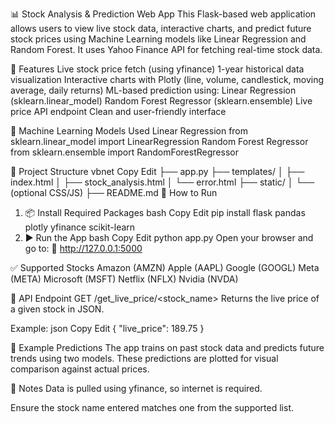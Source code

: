 

📊 Stock Analysis & Prediction Web App
This Flask-based web application allows users to view live stock data, interactive charts, and predict future stock prices using Machine Learning models like Linear Regression and Random Forest. It uses Yahoo Finance API for fetching real-time stock data.

🔧 Features
Live stock price fetch (using yfinance)
1-year historical data visualization
Interactive charts with Plotly (line, volume, candlestick, moving average, daily returns)
ML-based prediction using:
Linear Regression (sklearn.linear_model)
Random Forest Regressor (sklearn.ensemble)
Live price API endpoint
Clean and user-friendly interface

🧠 Machine Learning Models Used
Linear Regression
from sklearn.linear_model import LinearRegression
Random Forest Regressor
from sklearn.ensemble import RandomForestRegressor

📁 Project Structure
vbnet
Copy
Edit
├── app.py
├── templates/
│   ├── index.html
│   ├── stock_analysis.html
│   └── error.html
├── static/
│   └── (optional CSS/JS)
├── README.md
🚀 How to Run

1. 📦 Install Required Packages
bash
Copy
Edit
pip install flask pandas plotly yfinance scikit-learn
2. ▶️ Run the App
bash
Copy
Edit
python app.py
Open your browser and go to:
📍 http://127.0.0.1:5000

✅ Supported Stocks
Amazon (AMZN)
Apple (AAPL)
Google (GOOGL)
Meta (META)
Microsoft (MSFT)
Netflix (NFLX)
Nvidia (NVDA)

🔗 API Endpoint
GET /get_live_price/<stock_name>
Returns the live price of a given stock in JSON.

Example:
json
Copy
Edit
{
  "live_price": 189.75
}

🧪 Example Predictions
The app trains on past stock data and predicts future trends using two models. These predictions are plotted for visual comparison against actual prices.

📌 Notes
Data is pulled using yfinance, so internet is required.

Ensure the stock name entered matches one from the supported list.
